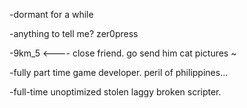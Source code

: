 -dormant for a while

-anything to tell me? zer0press



-9km_5 <---- close friend. go send him cat pictures ~

-fully part time game developer.  peril of philippines...

-full-time unoptimized stolen laggy broken  scripter.

<!---
psi8001/psi8001 is a ✨ special ✨ repository because its `README.md` (this file) appears on your GitHub profile.
You can click the Preview link to take a look at your changes. ALSO ummmm SQUID GAMES
--->
